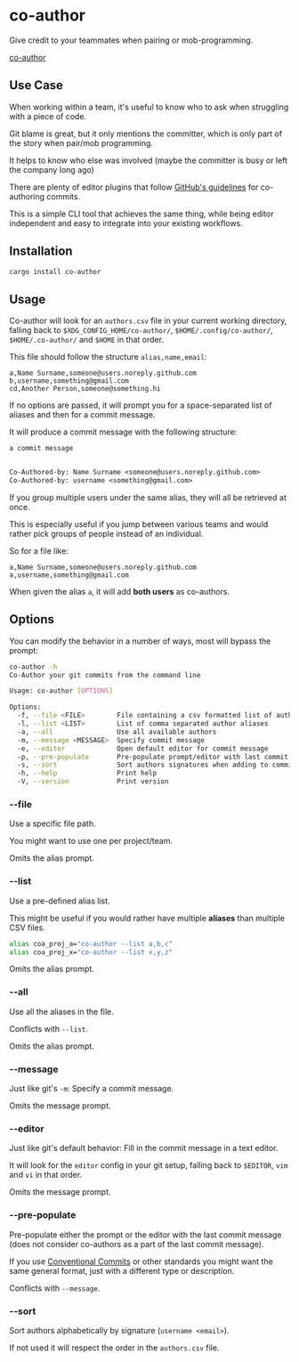 # co-author

Give credit to your teammates when pairing or mob-programming.

[co-author](https://github.com/EricDriussi/co-author/assets/46979145/0946f729-e970-4e23-afcf-008d4d05e6a8)

## Use Case

When working within a team, it's useful to know who to ask when struggling with
a piece of code.

Git blame is great, but it only mentions the committer, which is only part of
the story when pair/mob programming.

It helps to know who else was involved (maybe the committer is busy or left the
company long ago)

There are plenty of editor plugins that follow [GitHub's guidelines](https://docs.github.com/en/enterprise-cloud@latest/pull-requests/committing-changes-to-your-project/creating-and-editing-commits/creating-a-commit-with-multiple-authors#creating-co-authored-commits-on-the-command-line)
for co-authoring commits.

This is a simple CLI tool that achieves the same thing, while being editor independent
and easy to integrate into your existing workflows.

## Installation

```sh
cargo install co-author
```

## Usage

Co-author will look for an `authors.csv` file in your current working directory,
falling back to `$XDG_CONFIG_HOME/co-author/`, `$HOME/.config/co-author/`,
`$HOME/.co-author/` and `$HOME` in that order.

This file should follow the structure `alias,name,email`:

```csv
a,Name Surname,someone@users.noreply.github.com
b,username,something@gmail.com
cd,Another Person,someone@something.hi
```

If no options are passed, it will prompt you for a space-separated list of
aliases and then for a commit message.

It will produce a commit message with the following structure:

```txt
a commit message


Co-Authored-by: Name Surname <someone@users.noreply.github.com>
Co-Authored-by: username <something@gmail.com>
```

If you group multiple users under the same alias, they will all be retrieved at once.

This is especially useful if you jump between various teams and would rather pick
groups of people instead of an individual.

So for a file like:

```csv
a,Name Surname,someone@users.noreply.github.com
a,username,something@gmail.com
```

When given the alias `a`, it will add **both users** as co-authors.

## Options

You can modify the behavior in a number of ways, most will bypass the prompt:

```sh
co-author -h
Co-Author your git commits from the command line

Usage: co-author [OPTIONS]

Options:
  -f, --file <FILE>        File containing a csv formatted list of authors (alias,name,email)
  -l, --list <LIST>        List of comma separated author aliases
  -a, --all                Use all available authors
  -m, --message <MESSAGE>  Specify commit message
  -e, --editor             Open default editor for commit message
  -p, --pre-populate       Pre-populate prompt/editor with last commit message
  -s, --sort               Sort authors signatures when adding to commit message
  -h, --help               Print help
  -V, --version            Print version
```

### --file

Use a specific file path.

You might want to use one per project/team.

Omits the alias prompt.

### --list

Use a pre-defined alias list.

This might be useful if you would rather have multiple **aliases** than
multiple CSV files.

```sh
alias coa_proj_a="co-author --list a,b,c"
alias coa_proj_x="co-author --list x,y,z"
```

Omits the alias prompt.

### --all

Use all the aliases in the file.

Conflicts with `--list`.

Omits the alias prompt.

### --message

Just like git's `-m`: Specify a commit message.

Omits the message prompt.

### --editor

Just like git's default behavior: Fill in the commit message in a text editor.

It will look for the `editor` config in your git setup, falling back to
`$EDITOR`, `vim` and `vi` in that order.

Omits the message prompt.

### --pre-populate

Pre-populate either the prompt or the editor with the last commit message
(does not consider co-authors as a part of the last commit message).

If you use [Conventional Commits](https://www.conventionalcommits.org/en/v1.0.0/)
or other standards you might want the same general format, just with a different
type or description.

Conflicts with `--message`.

### --sort

Sort authors alphabetically by signature (`username <email>`).

If not used it will respect the order in the `authors.csv` file.

